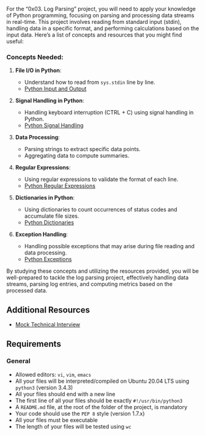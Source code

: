 For the “0x03. Log Parsing” project, you will need to apply your knowledge of Python programming, focusing on parsing and processing data streams in real-time. This project involves reading from standard input (stdin), handling data in a specific format, and performing calculations based on the input data. Here’s a list of concepts and resources that you might find useful:

### Concepts Needed:

1.  **File I/O in Python**:
    
    *   Understand how to read from `sys.stdin` line by line.
    *   [Python Input and Output](/rltoken/f7U2MDsBT_rd9AfUUaqVnQ "Python Input and Output")
2.  **Signal Handling in Python**:
    
    *   Handling keyboard interruption (CTRL + C) using signal handling in Python.
    *   [Python Signal Handling](/rltoken/1nDqPJe80rSD-NMulzjJBw "Python Signal Handling")
3.  **Data Processing**:
    
    *   Parsing strings to extract specific data points.
    *   Aggregating data to compute summaries.
4.  **Regular Expressions**:
    
    *   Using regular expressions to validate the format of each line.
    *   [Python Regular Expressions](/rltoken/ZsD-YLisfaHFeMT_sZxX1Q "Python Regular Expressions")
5.  **Dictionaries in Python**:
    
    *   Using dictionaries to count occurrences of status codes and accumulate file sizes.
    *   [Python Dictionaries](/rltoken/JM-RpavKkb8yanxWEnNYJw "Python Dictionaries")
6.  **Exception Handling**:
    
    *   Handling possible exceptions that may arise during file reading and data processing.
    *   [Python Exceptions](/rltoken/OA2PlryrYA2gyCCKIsdgUw "Python Exceptions")

By studying these concepts and utilizing the resources provided, you will be well-prepared to tackle the log parsing project, effectively handling data streams, parsing log entries, and computing metrics based on the processed data.

Additional Resources
--------------------

*   [Mock Technical Interview](/rltoken/VlOaXKkbecRYdnTLaLU1lg "Mock Technical Interview")

Requirements
------------

### General

*   Allowed editors: `vi`, `vim`, `emacs`
*   All your files will be interpreted/compiled on Ubuntu 20.04 LTS using `python3` (version 3.4.3)
*   All your files should end with a new line
*   The first line of all your files should be exactly `#!/usr/bin/python3`
*   A `README.md` file, at the root of the folder of the project, is mandatory
*   Your code should use the `PEP 8` style (version 1.7.x)
*   All your files must be executable
*   The length of your files will be tested using `wc`
